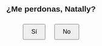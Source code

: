 <!DOCTYPE html>
<html lang="en">
<head>
  <meta charset="UTF-8">
  <meta name="viewport" content="width=device-width, initial-scale=1.0">
  <title>Pedido de perdón a Natally</title>
  <style>
    body {
      font-family: Arial, sans-serif;
      text-align: center;
      margin-top: 50px;
    }
    button {
      padding: 10px 20px;
      font-size: 16px;
      margin: 10px;
    }
  </style>
</head>
<body>
  <h2>¿Me perdonas, Natally?</h2>
  <button id="siButton" onclick="agradecer()">Sí</button>
  <button id="noButton" onclick="denegar()">No</button>

  <p id="mensaje"></p>

  <script>
    function denegar() {
      document.getElementById('noButton').disabled = true;
      document.getElementById('siButton').disabled = false;
      document.getElementById('mensaje').innerText = "No pasa nada, te entiendo.";
    }

    function agradecer() {
      document.getElementById('siButton').disabled = true;
      document.getElementById('noButton').disabled = true;
      document.getElementById('mensaje').innerText = "¡Gracias! Te amo mucho 💖";
    }
  </script>
</body>
</html>
